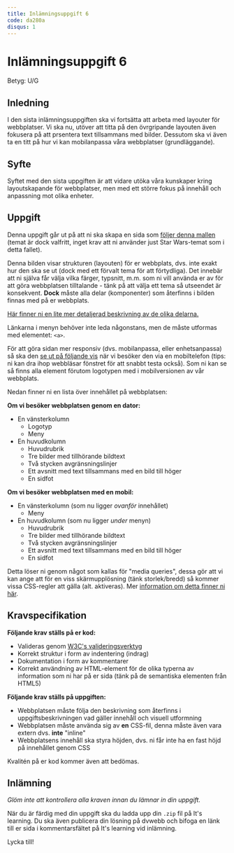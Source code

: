 ```yaml
---
title: Inlämningsuppgift 6
code: da280a
disqus: 1
---
```


# Inlämningsuppgift 6

Betyg: U/G

## Inledning

I den sista inlämningsuppgiften ska vi fortsätta att arbeta med layouter för webbplatser. Vi ska nu, utöver att titta på den övrgripande layouten även fokusera på att prsentera text tillsammans med bilder. Dessutom ska vi även ta en titt på hur vi kan mobilanpassa våra webbplatser (grundläggande).

## Syfte

Syftet med den sista uppgiften är att vidare utöka våra kunskaper kring layoutskapande för webbplatser, men med ett större fokus på innehåll och anpassning mot olika enheter.

## Uppgift

Denna uppgift går ut på att ni ska skapa en sida som [följer denna mallen](/assets/material/da280a_inl6_bild1.jpg) (temat är dock valfritt, inget krav att ni använder just Star Wars-temat som i detta fallet).

Denna bilden visar strukturen (layouten) för er webbplats, dvs. inte exakt hur den ska se ut (dock med ett förvalt tema för att förtydliga). Det innebär att ni själva får välja vilka färger, typsnitt, m.m. som ni vill använda er av för att göra webbplatsen tilltalande - tänk på att välja ett tema så utseendet är konsekvent. **Dock** måste alla delar (komponenter) som återfinns i bilden finnas med på er webbplats.

[Här finner ni en lite mer detaljerad beskrivning av de olika delarna.](/assets/material/da280a_inl6_bild2.jpg)

Länkarna i menyn behöver inte leda någonstans, men de måste utformas med elementet: `<a>`.

För att göra sidan mer responsiv (dvs. mobilanpassa, eller enhetsanpassa) så ska den [se ut på följande vis](/assets/material/da280a_inl6_bild3.jpg) när vi besöker den via en mobiltelefon (tips: ni kan dra ihop webbläsar fönstret för att snabbt testa också). Som ni kan se så finns alla element förutom logotypen med i mobilversionen av vår webbplats.

Nedan finner ni en lista över innehållet på webbplatsen:

**Om vi besöker webbplatsen genom en dator:**

* En vänsterkolumn
    * Logotyp
    * Meny
* En huvudkolumn
    * Huvudrubrik
    * Tre bilder med tillhörande bildtext
    * Två stycken avgränsningslinjer
    * Ett avsnitt med text tillsammans med en bild till höger
    * En sidfot

**Om vi besöker webbplatsen med en mobil:**

* En vänsterkolumn (som nu ligger *ovanför* innehållet)
    * Meny
* En huvudkolumn (som nu ligger *under* menyn)
    * Huvudrubrik
    * Tre bilder med tillhörande bildtext
    * Två stycken avgränsningslinjer
    * Ett avsnitt med text tillsammans med en bild till höger
    * En sidfot

Detta löser ni genom något som kallas för "media queries", dessa gör att vi kan ange att för en viss skärmupplösning (tänk storlek/bredd) så kommer vissa CSS-regler att gälla (alt. aktiveras). Mer [information om detta finner ni här](http://www.w3schools.com/cssref/css3_pr_mediaquery.asp).

## Kravspecifikation

**Följande krav ställs på er kod:**

* Valideras genom [W3C's valideringsverktyg](http://validator.w3.org)
* Korrekt struktur i form av indentering (indrag)
* Dokumentation i form av kommentarer
* Korrekt användning av HTML-element för de olika typerna av information som ni har på er sida (tänk på de semantiska elementen från HTML5)

**Följande krav ställs på uppgiften:**

* Webbplatsen måste följa den beskrivning som återfinns i uppgiftsbeskrivningen vad gäller innehåll och visuell utformning
* Webbplatsen måste använda sig av **en** CSS-fil, denna måste även vara extern dvs. **inte** "inline"
* Webbplatsens innehåll ska styra höjden, dvs. ni får inte ha en fast höjd på innehållet genom CSS

Kvalitén på er kod kommer även att bedömas.

## Inlämning

*Glöm inte att kontrollera alla kraven innan du lämnar in din uppgift.*

När du är färdig med din uppgift ska du ladda upp din `.zip` fil på It's learning. Du ska även publicera din lösning på dvwebb och bifoga en länk till er sida i kommentarsfältet på It's learning vid inlämning.

Lycka till!
